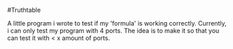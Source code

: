 #Truthtable

A little program i wrote to test if my 'formula' is working correctly.
Currently, i can only test my program with 4 ports. The idea is to make it so
that you can test it with < x amount of ports.
